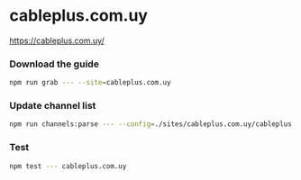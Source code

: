 # cableplus.com.uy

https://cableplus.com.uy/

### Download the guide

```sh
npm run grab --- --site=cableplus.com.uy
```

### Update channel list

```sh
npm run channels:parse --- --config=./sites/cableplus.com.uy/cableplus.com.uy.config.js --output=./sites/cableplus.com.uy/cableplus.com.uy.channels.xml
```

### Test

```sh
npm test --- cableplus.com.uy
```
